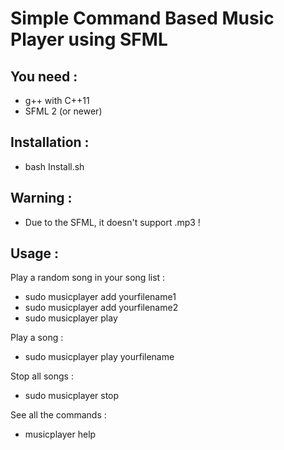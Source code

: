 Simple Command Based Music Player using SFML
============================================



You need :
----------

- g++ with C++11
- SFML 2 (or newer)


Installation :
--------------

- bash Install.sh


Warning :
---------

- Due to the SFML, it doesn't support .mp3 !


Usage :
-------


Play a random song in your song list :

- sudo musicplayer add yourfilename1
- sudo musicplayer add yourfilename2
- sudo musicplayer play


Play a song :

- sudo musicplayer play yourfilename


Stop all songs :

- sudo musicplayer stop


See all the commands :

- musicplayer help

